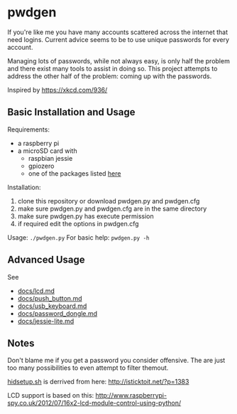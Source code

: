 pwdgen
======
If you're like me you have many accounts scattered across the internet that need logins. Current advice seems to be to use unique passwords for every account. 

Managing lots of passwords, while not always easy, is only half the problem and there exist many tools to assist in doing so. This project attempts to address the other half of the problem: coming up with the passwords.

Inspired by https://xkcd.com/936/

Basic Installation and Usage
----------------------------
Requirements:
* a raspberry pi
* a microSD card with
  * raspbian jessie
  * gpiozero
  * one of the packages listed [here](https://packages.debian.org/jessie/wordlist)
 
Installation:
1. clone this repository or download pwdgen.py and pwdgen.cfg
2. make sure pwdgen.py and pwdgen.cfg are in the same directory
3. make sure pwdgen.py has execute permission
4. if required edit the options in pwdgen.cfg

Usage:
`./pwdgen.py`
For basic help: `pwdgen.py -h`

Advanced Usage
--------------
See
* [docs/lcd.md](docs/lcd.md)
* [docs/push_button.md](docs/push_button.md)
* [docs/usb_keyboard.md](docs/usb_keyboard.md)
* [docs/password_dongle.md](docs/password_dongle.md)
* [docs/jessie-lite.md](docs/jessie-lite.md)

Notes
-----
Don't blame me if you get a password you consider offensive. The are just too many possibilities to even attempt to filter themout.

[hidsetup.sh](hidsetup.sh) is derrived from here: http://isticktoit.net/?p=1383

LCD support is based on this: http://www.raspberrypi-spy.co.uk/2012/07/16x2-lcd-module-control-using-python/